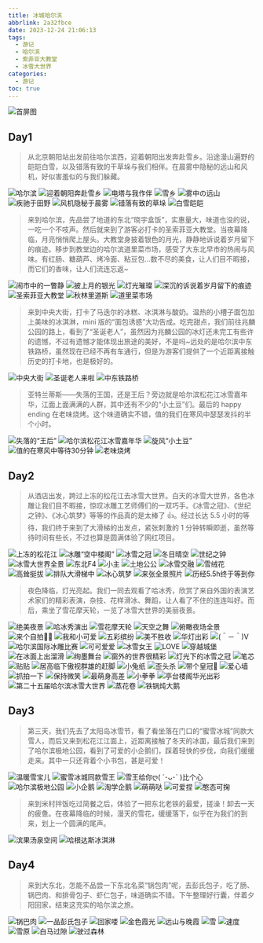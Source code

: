 ```yaml
---
title: 冰城哈尔滨
abbrlink: 2a32fbce
date: 2023-12-24 21:06:13
tags:
  - 游记
  - 哈尔滨
  - 索菲亚大教堂
  - 冰雪大世界
categories:
  - 游记
toc: true
---
```


![首屏图](https://s11.ax1x.com/2023/12/27/pibTtTP.jpg)

<!-- more -->

## Day1

> 从北京朝阳站出发前往哈尔滨西，迎着朝阳出发奔赴雪乡。沿途漫山遍野的皑皑白雪，以及错落有致的干草垛与我们相伴。在晨雾中隐秘的远山和风机，好似害羞似的与我们躲藏。

![哈尔滨](https://s11.ax1x.com/2023/12/26/pibWfr6.jpg)
![迎着朝阳奔赴雪乡](https://s11.ax1x.com/2023/12/26/pibWXsP.jpg)
![电塔与我作伴](https://s11.ax1x.com/2023/12/26/pibW5VO.jpg)
![雪乡](https://s11.ax1x.com/2023/12/26/pibWhqK.jpg)
![雾中の远山](https://s11.ax1x.com/2023/12/26/pibWIaD.jpg)
![疾驰于田野](https://s11.ax1x.com/2023/12/26/pibWoIe.jpg)
![风机隐秘于晨雾](https://s11.ax1x.com/2023/12/26/pibWHGd.jpg)
![错落有致的草垛](https://s11.ax1x.com/2023/12/26/pibW7PH.jpg)
![白雪皑皑](https://s11.ax1x.com/2023/12/27/pibTMWD.jpg)

> 来到哈尔滨，先品尝了地道的东北“晓宇盒饭”，实惠量大，味道也没的说，一吃一个不吱声。然后就来到了游客必打卡的圣索菲亚大教堂。当夜幕降临，月亮悄悄爬上屋头。大教堂身披着银色的月光，静静地诉说着岁月留下的痕迹。移步到教堂边的哈尔滨道里菜市场，感受了大东北早市的热闹与风味。有红肠、糖葫芦、烤冷面、粘豆包...数不尽的美食，让人们目不暇接，而它们的香味，让人们流连忘返~

![闹市中的一瞥静](https://s11.ax1x.com/2023/12/27/pibT3yd.jpg)
![披上月的银光](https://s11.ax1x.com/2023/12/27/pibT1QH.jpg)
![灯光璀璨](https://s11.ax1x.com/2023/12/27/pibTtTP.jpg)
![深沉的诉说着岁月留下的痕迹](https://s11.ax1x.com/2023/12/27/pibTJeI.jpg)
![圣索菲亚大教堂](https://s11.ax1x.com/2023/12/27/pibT8OA.jpg)
![秋林里道斯](https://s11.ax1x.com/2024/01/01/piXJ1yj.jpg)
![道里菜市场](https://s11.ax1x.com/2024/01/01/piXJGmn.jpg)

> 来到中央大街，打卡了马迭尔的冰糕、冰淇淋与酸奶。温热的小槽子面包加上美味的冰淇淋，mini 版的“面包诱惑”大功告成。吃完甜点，我们前往兆麟公园的路上，看到了“圣诞老人”，虽然因为兆麟公园的冰灯还未完工有些许的遗憾，不过有遗憾才能体现出旅途的美好，不是吗~远处的是哈尔滨中东铁路桥，虽然现在已经不再有车通行，但是为游客们提供了一个近距离接触历史的打卡地，也是极好的。

![中央大街](https://s11.ax1x.com/2023/12/27/pibTlSe.jpg)
![圣诞老人来啦](https://s11.ax1x.com/2023/12/27/pibTYwt.jpg)
![中东铁路桥](https://s11.ax1x.com/2023/12/28/piqUsJO.jpg)

> 亚特兰蒂斯——失落的王国，还是王后？旁边就是哈尔滨松花江冰雪嘉年华，江面上面满满的人群，其中还有不少的“小土豆”们。最后的 happy ending 在老味烧烤。这个味道确实不错，值的我们在寒风中瑟瑟发抖的半个小时。

![失落的“王后”](https://s11.ax1x.com/2023/12/28/piqUcSe.jpg)
![哈尔滨松花江冰雪嘉年华](https://s11.ax1x.com/2023/12/28/piqUyWD.jpg)
![旋风“小土豆”](https://s11.ax1x.com/2023/12/28/piqUrFK.jpg)
![值的在寒风中等待30分钟](https://s11.ax1x.com/2023/12/28/piqUfeI.jpg)
![老味烧烤](https://s11.ax1x.com/2023/12/28/piqUgQH.jpg)

## Day2

> 从酒店出发，跨过上冻的松花江去冰雪大世界。白天的冰雪大世界，各色冰雕让我们目不暇接，惊叹冰雕工艺师傅们的一双巧手。《冰雪之冠》、《世纪之钟》、《冰心筑梦》等等的作品真的是太棒了 👍。经过长达 5.5 小时的等待，我们终于来到了大滑梯的出发点，紧张刺激的 1 分钟转瞬即逝，虽然等待时间有些长，不过也算是圆满体验了网红项目。

![上冻的松花江](https://s11.ax1x.com/2023/12/28/piqU2yd.jpg)
![冰雕“空中楼阁”](https://s11.ax1x.com/2023/12/28/piqUROA.jpg)
![冰雪之冠](https://s11.ax1x.com/2023/12/28/piqdRat.jpg)
![冬日晴空](https://s11.ax1x.com/2023/12/28/piqdWIP.jpg)
![世纪之钟](https://s11.ax1x.com/2023/12/28/piqd5RS.jpg)
![冰雪大世界全景](https://s11.ax1x.com/2023/12/31/piOfNCD.jpg)
![东北F4](https://s11.ax1x.com/2024/01/01/piX8WE6.jpg)
![小主](https://s11.ax1x.com/2024/01/01/piX85CD.jpg)
![土地公公](https://s11.ax1x.com/2024/01/01/piX8fUK.jpg)
![冰雪交融](https://s11.ax1x.com/2024/01/01/piX8ogH.jpg)
![雪绒花](https://s11.ax1x.com/2024/01/01/piX8Tvd.jpg)
![高耸挺拔](https://s11.ax1x.com/2024/01/01/piX8HKA.jpg)
![排队大滑梯中](https://s11.ax1x.com/2023/12/28/piqd4G8.jpg)
![冰心筑梦](https://s11.ax1x.com/2023/12/28/piqdhPf.jpg)
![来张全景照片](https://s11.ax1x.com/2023/12/28/piqdIxg.jpg)
![历经5.5h终于等到你](https://s11.ax1x.com/2023/12/28/piqd7rj.jpg)

> 夜色降临，灯光亮起。我们一同去观看了哈冰秀，欣赏了来自外国的表演艺术家们的精彩表演，杂技、花样滑冰、舞蹈，让人看了不住的连连叫好。而后，乘坐了雪花摩天轮，一览了冰雪大世界的美丽夜景。

![绝美夜景](https://s11.ax1x.com/2023/12/28/piqdTMQ.jpg)
![哈冰秀演出](https://s11.ax1x.com/2023/12/29/piLQMJs.jpg)
![雪花摩天轮](https://s11.ax1x.com/2023/12/29/piLQ8yV.jpg)
![天空之舞](https://s11.ax1x.com/2023/12/29/piLQQWn.jpg)
![俯瞰夜场全景](https://s11.ax1x.com/2023/12/29/piLQ3Q0.jpg)
![来个自拍🤳🏻](https://s11.ax1x.com/2023/12/29/piLQlzq.jpg)
![我和小可爱](https://s11.ax1x.com/2023/12/29/piLQtwF.jpg)
![五彩缤纷](https://s11.ax1x.com/2023/12/29/piLQGLT.jpg)
![美不胜收](https://s11.ax1x.com/2023/12/29/piLQNo4.jpg)
![华灯出彩](https://s11.ax1x.com/2023/12/29/piL3poF.jpg)
![(＾－＾)V](https://s11.ax1x.com/2023/12/29/piL3Ci4.jpg)
![哈尔滨国际冰雕比赛](https://s11.ax1x.com/2023/12/29/piL3iW9.jpg)
![可可爱爱](https://s11.ax1x.com/2023/12/29/piL1zZT.jpg)
![冰雪女王](https://s11.ax1x.com/2023/12/29/piL3SdU.jpg)
![LOVE](https://s11.ax1x.com/2023/12/29/piL3PJJ.jpg)
![穿越城堡](https://s11.ax1x.com/2023/12/29/piL3AQ1.jpg)
![在冰面上出溜滑](https://s11.ax1x.com/2023/12/29/piL3FzR.jpg)
![绚墨舞台](https://s11.ax1x.com/2023/12/30/piO9ViD.jpg)
![窗外的世界很精彩](https://s11.ax1x.com/2023/12/30/piO9AIO.jpg)
![灯光下的冰雪之冠](https://s11.ax1x.com/2023/12/30/piO9Pqx.jpg)
![笔芯](https://s11.ax1x.com/2023/12/30/piO9kdK.jpg)
![贴贴](https://s11.ax1x.com/2023/12/30/piO9FZ6.jpg)
![居高临下傲视群雄的赶脚](https://s11.ax1x.com/2023/12/30/piO9ZJe.jpg)
![小兔纸](https://s11.ax1x.com/2023/12/30/piO9eRH.jpg)
![歪头杀](https://s11.ax1x.com/2023/12/30/piO9mzd.jpg)
![带个皇冠👑](https://s11.ax1x.com/2023/12/30/piOClc9.jpg)
![爱心墙](https://s11.ax1x.com/2023/12/30/piOCuhF.jpg)
![抓拍一下](https://s11.ax1x.com/2024/01/01/piXJafU.jpg)
![保持微笑](https://s11.ax1x.com/2024/01/01/piXJNkV.jpg)
![最萌身高差](https://s11.ax1x.com/2024/01/01/piXJJwq.jpg)
![小拳拳](https://s11.ax1x.com/2024/01/01/piXJUYT.jpg)
![亭台楼阁华光出彩](https://s11.ax1x.com/2024/01/01/piXJYT0.jpg)
![第二十五届哈尔滨冰雪大世界](https://s11.ax1x.com/2024/01/01/piXJwpF.jpg)
![蒸花卷](https://s11.ax1x.com/2023/12/30/piOCG0x.jpg)
![铁锅炖大鹅](https://s11.ax1x.com/2023/12/30/piOCQ1J.jpg)

## Day3

> 第三天，我们先去了太阳岛冰雪节，看了看坐落在门口的“蜜雪冰城”同款大雪人，而后又来到松花江江面上，近距离接触了冬天的冰面，最后我们来到了哈尔滨极地公园，看到了可爱的小企鹅们，踩着轻快的步伐，向我们缓缓走来。其中一只还背着个小书包，甚是可爱！

![温暖雪宝儿](https://s11.ax1x.com/2023/12/31/piOfagH.jpg)
![蜜雪冰城同款雪王](https://s11.ax1x.com/2024/01/01/piX8h4O.jpg)
![雪王给你ღ( ´･ᴗ･` )比个心](https://s11.ax1x.com/2024/01/01/piX8I8e.jpg)
![哈尔滨极地公园](https://s11.ax1x.com/2023/12/30/piOCntU.jpg)
![小企鹅](https://s11.ax1x.com/2023/12/30/piOCMp4.jpg)
![淘学企鹅](https://s11.ax1x.com/2023/12/30/piOC1XR.jpg)
![萌萌哒](https://s11.ax1x.com/2023/12/30/piOC8n1.jpg)
![可爱捏](https://s11.ax1x.com/2023/12/31/piOf3Hx.jpg)
![憨态可掬](https://s11.ax1x.com/2023/12/31/piOfGE6.jpg)

> 来到米村拌饭吃过简餐之后，体验了一把东北老铁的最爱，搓澡！卸去一天的疲惫。在夜幕降临的时候，漫天的雪花，缓缓落下，似乎在为我们的到来，划上一个圆满的尾声。

![滨果汤泉空间](https://s11.ax1x.com/2023/12/31/piORdiD.jpg)
![哈根达斯冰淇淋](https://s11.ax1x.com/2023/12/31/piOR0RH.jpg)

## Day4

> 来到大东北，怎能不品尝一下东北名菜“锅包肉”呢，去彭氏包子，吃了肠、锅巴肉、和排骨包子、虾仁包子，味道确实不错。下午整理好行囊，伴着夕阳回家，结束这充实的哈尔滨之旅。

![锅巴肉](https://s11.ax1x.com/2023/12/31/piORceP.jpg)
![一品彭氏包子](https://s11.ax1x.com/2023/12/31/piORyLt.jpg)
![回家喽](https://s11.ax1x.com/2023/12/31/piORrQA.jpg)
![金色霞光](https://s11.ax1x.com/2023/12/31/piORBzd.jpg)
![远山与晚霞](https://s11.ax1x.com/2023/12/31/piORssI.jpg)
![雪](https://s11.ax1x.com/2023/12/31/piORgdf.jpg)
![速度](https://s11.ax1x.com/2023/12/31/piOfdvd.jpg)
![雪原](https://s11.ax1x.com/2023/12/31/piOfU8e.jpg)
![白马过隙](https://s11.ax1x.com/2023/12/31/piOfY4O.jpg)
![驶过森林](https://s11.ax1x.com/2023/12/31/piOfJUK.jpg)
